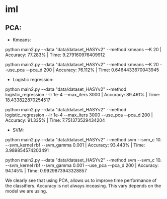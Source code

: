 # iml


## PCA:
- Kmeans:

python main2.py --data "data/dataset_HASYv2" --method kmeans --K 20                                                        | Accuracy: 77.283% | Time: 9.279160976409912

python main2.py --data "data/dataset_HASYv2" --method kmeans --K 20 --use_pca --pca_d 200                                  | Accuracy: 76.112% | Time: 0.6464433670043945

- Logistic regression:

python main2.py --data "data/dataset_HASYv2" --method logistic_regression --lr 1e-4 --max_iters 3000                       | Accuracy: 89.461% | Time: 18.433822870254517

python main2.py --data "data/dataset_HASYv2" --method logistic_regression --lr 1e-4 --max_iters 3000 --use_pca --pca_d 200 | Accuracy: 91.335% | Time: 7.751373529434204

- SVM:

python main2.py --data "data/dataset_HASYv2" --method svm --svm_c 10. --svm_kernel rbf --svm_gamma 0.001                   | Accuracy: 93.443% | Time: 3.989854574203491

python main2.py --data "data/dataset_HASYv2" --method svm --svm_c 10. --svm_kernel rbf --svm_gamma 0.001 --use_pca --pca_d 200 | Accuracy: 94.145% | Time: 0.9929873943328857

We clearly see that using PCA, allows us to improve time performance of the classifiers. Accuracy is not always inceasing. This vary depends on the model we are using.
